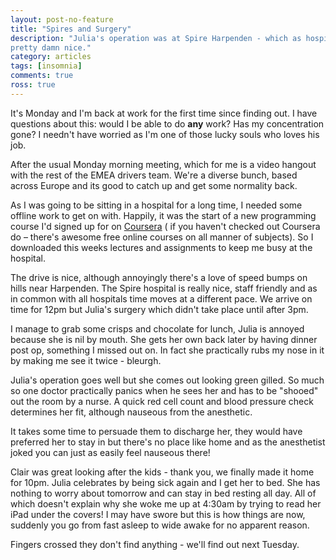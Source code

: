 ```yaml
---
layout: post-no-feature
title: "Spires and Surgery"
description: "Julia's operation was at Spire Harpenden - which as hospitals go is
pretty damn nice."
category: articles
tags: [insomnia]
comments: true
ross: true
---
```


It's Monday and I'm back at work for the first time since finding out. I have
questions about this: would I be able to do **any** work? Has my concentration
gone?  I needn't have worried as I'm one of those lucky souls who loves his job.

After the usual Monday morning meeting, which for me is a video hangout with the
rest of the EMEA drivers team.  We're a diverse bunch, based across Europe
and its good to catch up and get some normality back.

As I was going to be sitting in a hospital for a long time, I needed some offline
work to get on with.  Happily, it was the start of a
new programming course I'd signed up for on [Coursera](http://coursera.org/) (
if you haven't checked out Coursera do – there's awesome free online courses on all
manner of subjects).  So I downloaded this weeks lectures and assignments to keep me
busy at the hospital.

The drive is nice, although annoyingly there's a love of speed bumps on hills near
Harpenden.  The Spire hospital is really nice, staff friendly
and as in common with all hospitals time moves at a different pace. We arrive
on time for 12pm but Julia's surgery which didn't take place until after 3pm.

I manage to grab some crisps and chocolate for lunch, Julia is annoyed
because she is nil by mouth.  She gets her own back later by having dinner post
op, something I missed out on. In fact she practically rubs my nose in it by
making me see it twice - bleurgh.

Julia's operation goes well but she comes out looking green gilled. So much so
one doctor practically panics when he sees her and has to be "shooed" out the room by
a nurse.  A quick red cell count and blood pressure check determines her fit,
although nauseous from the anesthetic.

It takes some time to persuade them to discharge her, they would have
preferred her to stay in but there's no place like home and as the anesthetist joked
you can just as easily feel nauseous there!

Clair was great looking after the kids - thank you, we finally made it
home for 10pm.  Julia celebrates by being sick again and I get her to bed.
She has nothing to worry about tomorrow and can stay in bed resting all day.
All of which doesn't explain why she woke me up at 4:30am by trying to read her iPad
under the covers! I may have swore but this is how things are now,
suddenly you go from fast asleep to wide awake for no apparent reason.

Fingers crossed they don't find anything - we'll find out next Tuesday.
